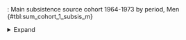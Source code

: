 <div class="tabledetails">

|     |
| --- |
: Main subsistence source cohort 1964-1973 by period, Men {#tbl:sum_cohort_1_subsis_m}

<details>
<summary>
Expand
</summary>
<div class="tabwrap">
<table class="scientific medleftstub">
<tr> <td style='text-align: left'></td><td colspan=12 style='text-align:center'><strong>Main subsistence source</strong></td></tr>
<tr> <td style='text-align: left'></td></td><td colspan=2 style='text-align:center'><strong>Employment</strong></td><td colspan=2 style='text-align:center'><strong>Unemployment and other (also non-public) benefits</strong></td><td colspan=2 style='text-align:center'><strong>Pension</strong></td><td colspan=2 style='text-align:center'><strong>Maintenance</strong></td><td colspan=2 style='text-align:center'><strong>Own wealth, rent, interest</strong></td><td colspan=2 style='text-align:center'><strong>Total</strong></tr>
<tr> <td style='text-align: left'></td> <td style='text-align: right'>n</td> <td style='text-align: right'>%</td> <td style='text-align: right'>n</td> <td style='text-align: right'>%</td> <td style='text-align: right'>n</td> <td style='text-align: right'>%</td> <td style='text-align: right'>n</td> <td style='text-align: right'>%</td> <td style='text-align: right'>n</td> <td style='text-align: right'>%</td> <td style='text-align: right'>n</td> <td style='text-align: right'>%</td></tr>
<tr> <td style='text-align: left'>1976 (n=3,160)</td> <td style='text-align: right'>425,885</td> <td style='text-align: right'>94.7</td> <td style='text-align: right'>14,250</td> <td style='text-align: right'>3.2</td> <td style='text-align: right'>2,000</td> <td style='text-align: right'>0.4</td> <td style='text-align: right'>6,571</td> <td style='text-align: right'>1.5</td> <td style='text-align: right'>1,000</td> <td style='text-align: right'>0.2</td> <td style='text-align: right'>449,707</td> <td style='text-align: right'>100.0</td></tr>
<tr> <td style='text-align: left'>1978 (n=3,410)</td> <td style='text-align: right'>464,138</td> <td style='text-align: right'>96.0</td> <td style='text-align: right'>9,543</td> <td style='text-align: right'>2.0</td> <td style='text-align: right'>1,857</td> <td style='text-align: right'>0.4</td> <td style='text-align: right'>7,571</td> <td style='text-align: right'>1.6</td> <td style='text-align: right'>429</td> <td style='text-align: right'>0.1</td> <td style='text-align: right'>483,538</td> <td style='text-align: right'>100.0</td></tr>
<tr> <td style='text-align: left'>1980 (n=3,622)</td> <td style='text-align: right'>498,156</td> <td style='text-align: right'>96.6</td> <td style='text-align: right'>6,714</td> <td style='text-align: right'>1.3</td> <td style='text-align: right'>3,143</td> <td style='text-align: right'>0.6</td> <td style='text-align: right'>6,000</td> <td style='text-align: right'>1.2</td> <td style='text-align: right'>1,429</td> <td style='text-align: right'>0.3</td> <td style='text-align: right'>515,441</td> <td style='text-align: right'>100.0</td></tr>
<tr> <td style='text-align: left'>1982 (n=3,228)</td> <td style='text-align: right'>422,300</td> <td style='text-align: right'>92.2</td> <td style='text-align: right'>23,000</td> <td style='text-align: right'>5.0</td> <td style='text-align: right'>2,857</td> <td style='text-align: right'>0.6</td> <td style='text-align: right'>8,429</td> <td style='text-align: right'>1.8</td> <td style='text-align: right'>1,429</td> <td style='text-align: right'>0.3</td> <td style='text-align: right'>458,015</td> <td style='text-align: right'>100.0</td></tr>
<tr> <td style='text-align: left'>1985 (n=3,981)</td> <td style='text-align: right'>500,984</td> <td style='text-align: right'>89.5</td> <td style='text-align: right'>37,706</td> <td style='text-align: right'>6.7</td> <td style='text-align: right'>7,986</td> <td style='text-align: right'>1.4</td> <td style='text-align: right'>10,455</td> <td style='text-align: right'>1.9</td> <td style='text-align: right'>2,429</td> <td style='text-align: right'>0.4</td> <td style='text-align: right'>559,559</td> <td style='text-align: right'>100.0</td></tr>
<tr> <td style='text-align: left'>1987 (n=3,630)</td> <td style='text-align: right'>458,076</td> <td style='text-align: right'>89.0</td> <td style='text-align: right'>39,060</td> <td style='text-align: right'>7.6</td> <td style='text-align: right'>7,586</td> <td style='text-align: right'>1.5</td> <td style='text-align: right'>10,143</td> <td style='text-align: right'>2.0</td> <td style='text-align: right'>0</td> <td style='text-align: right'>0.0</td> <td style='text-align: right'>514,864</td> <td style='text-align: right'>100.0</td></tr>
<tr> <td style='text-align: left'>1989 (n=2,557)</td> <td style='text-align: right'>435,039</td> <td style='text-align: right'>90.1</td> <td style='text-align: right'>30,169</td> <td style='text-align: right'>6.2</td> <td style='text-align: right'>11,167</td> <td style='text-align: right'>2.3</td> <td style='text-align: right'>6,012</td> <td style='text-align: right'>1.2</td> <td style='text-align: right'>528</td> <td style='text-align: right'>0.1</td> <td style='text-align: right'>482,915</td> <td style='text-align: right'>100.0</td></tr>
<tr> <td style='text-align: left'>1991 (n=2,169)</td> <td style='text-align: right'>361,777</td> <td style='text-align: right'>89.7</td> <td style='text-align: right'>22,012</td> <td style='text-align: right'>5.5</td> <td style='text-align: right'>12,652</td> <td style='text-align: right'>3.1</td> <td style='text-align: right'>6,271</td> <td style='text-align: right'>1.6</td> <td style='text-align: right'>407</td> <td style='text-align: right'>0.1</td> <td style='text-align: right'>403,119</td> <td style='text-align: right'>100.0</td></tr>
<tr> <td style='text-align: left'>1993 (n=1,879)</td> <td style='text-align: right'>332,269</td> <td style='text-align: right'>85.7</td> <td style='text-align: right'>30,899</td> <td style='text-align: right'>8.0</td> <td style='text-align: right'>16,472</td> <td style='text-align: right'>4.2</td> <td style='text-align: right'>7,996</td> <td style='text-align: right'>2.1</td> <td style='text-align: right'>239</td> <td style='text-align: right'>0.1</td> <td style='text-align: right'>387,875</td> <td style='text-align: right'>100.0</td></tr>
<tr> <td style='text-align: left'>1995 (n=1,548)</td> <td style='text-align: right'>258,204</td> <td style='text-align: right'>78.7</td> <td style='text-align: right'>38,725</td> <td style='text-align: right'>11.8</td> <td style='text-align: right'>21,980</td> <td style='text-align: right'>6.7</td> <td style='text-align: right'>8,206</td> <td style='text-align: right'>2.5</td> <td style='text-align: right'>784</td> <td style='text-align: right'>0.2</td> <td style='text-align: right'>327,901</td> <td style='text-align: right'>100.0</td></tr>
<tr> <td style='text-align: left'>1996 (n=1,357)</td> <td style='text-align: right'>222,036</td> <td style='text-align: right'>76.1</td> <td style='text-align: right'>43,107</td> <td style='text-align: right'>14.8</td> <td style='text-align: right'>20,866</td> <td style='text-align: right'>7.2</td> <td style='text-align: right'>4,961</td> <td style='text-align: right'>1.7</td> <td style='text-align: right'>647</td> <td style='text-align: right'>0.2</td> <td style='text-align: right'>291,618</td> <td style='text-align: right'>100.0</td></tr>
<tr> <td style='text-align: left'>1997 (n=1,131)</td> <td style='text-align: right'>181,477</td> <td style='text-align: right'>75.9</td> <td style='text-align: right'>36,044</td> <td style='text-align: right'>15.1</td> <td style='text-align: right'>15,084</td> <td style='text-align: right'>6.3</td> <td style='text-align: right'>5,390</td> <td style='text-align: right'>2.3</td> <td style='text-align: right'>988</td> <td style='text-align: right'>0.4</td> <td style='text-align: right'>238,982</td> <td style='text-align: right'>100.0</td></tr>
<tr> <td style='text-align: left'>1998 (n=1,030)</td> <td style='text-align: right'>160,283</td> <td style='text-align: right'>75.6</td> <td style='text-align: right'>29,453</td> <td style='text-align: right'>13.9</td> <td style='text-align: right'>17,244</td> <td style='text-align: right'>8.1</td> <td style='text-align: right'>4,429</td> <td style='text-align: right'>2.1</td> <td style='text-align: right'>681</td> <td style='text-align: right'>0.3</td> <td style='text-align: right'>212,089</td> <td style='text-align: right'>100.0</td></tr>
<tr> <td style='text-align: left'>1999 (n=840)</td> <td style='text-align: right'>131,935</td> <td style='text-align: right'>75.6</td> <td style='text-align: right'>24,936</td> <td style='text-align: right'>14.3</td> <td style='text-align: right'>12,673</td> <td style='text-align: right'>7.3</td> <td style='text-align: right'>4,156</td> <td style='text-align: right'>2.4</td> <td style='text-align: right'>796</td> <td style='text-align: right'>0.5</td> <td style='text-align: right'>174,495</td> <td style='text-align: right'>100.0</td></tr>
<tr> <td style='text-align: left'>2000 (n=680)</td> <td style='text-align: right'>108,596</td> <td style='text-align: right'>76.1</td> <td style='text-align: right'>19,037</td> <td style='text-align: right'>13.3</td> <td style='text-align: right'>11,513</td> <td style='text-align: right'>8.1</td> <td style='text-align: right'>3,163</td> <td style='text-align: right'>2.2</td> <td style='text-align: right'>417</td> <td style='text-align: right'>0.3</td> <td style='text-align: right'>142,725</td> <td style='text-align: right'>100.0</td></tr>
<tr> <td style='text-align: left'>2001 (n=581)</td> <td style='text-align: right'>92,251</td> <td style='text-align: right'>75.0</td> <td style='text-align: right'>15,900</td> <td style='text-align: right'>12.9</td> <td style='text-align: right'>11,303</td> <td style='text-align: right'>9.2</td> <td style='text-align: right'>3,367</td> <td style='text-align: right'>2.7</td> <td style='text-align: right'>205</td> <td style='text-align: right'>0.2</td> <td style='text-align: right'>123,027</td> <td style='text-align: right'>100.0</td></tr>
<tr> <td style='text-align: left'>2002 (n=441)</td> <td style='text-align: right'>69,718</td> <td style='text-align: right'>74.8</td> <td style='text-align: right'>12,247</td> <td style='text-align: right'>13.1</td> <td style='text-align: right'>8,543</td> <td style='text-align: right'>9.2</td> <td style='text-align: right'>2,285</td> <td style='text-align: right'>2.5</td> <td style='text-align: right'>445</td> <td style='text-align: right'>0.5</td> <td style='text-align: right'>93,237</td> <td style='text-align: right'>100.0</td></tr>
<tr> <td style='text-align: left'>2003 (n=346)</td> <td style='text-align: right'>54,657</td> <td style='text-align: right'>73.5</td> <td style='text-align: right'>11,882</td> <td style='text-align: right'>16.0</td> <td style='text-align: right'>5,649</td> <td style='text-align: right'>7.6</td> <td style='text-align: right'>2,153</td> <td style='text-align: right'>2.9</td> <td style='text-align: right'>0</td> <td style='text-align: right'>0.0</td> <td style='text-align: right'>74,341</td> <td style='text-align: right'>100.0</td></tr>
<tr> <td style='text-align: left'>2004 (n=229)</td> <td style='text-align: right'>34,544</td> <td style='text-align: right'>70.8</td> <td style='text-align: right'>9,380</td> <td style='text-align: right'>19.2</td> <td style='text-align: right'>3,705</td> <td style='text-align: right'>7.6</td> <td style='text-align: right'>1,134</td> <td style='text-align: right'>2.3</td> <td style='text-align: right'>0</td> <td style='text-align: right'>0.0</td> <td style='text-align: right'>48,763</td> <td style='text-align: right'>100.0</td></tr>
<tr> <td style='text-align: left'>2005 (n=123)</td> <td style='text-align: right'>19,444</td> <td style='text-align: right'>65.7</td> <td style='text-align: right'>5,963</td> <td style='text-align: right'>20.2</td> <td style='text-align: right'>2,858</td> <td style='text-align: right'>9.7</td> <td style='text-align: right'>1,323</td> <td style='text-align: right'>4.5</td> <td style='text-align: right'>0</td> <td style='text-align: right'>0.0</td> <td style='text-align: right'>29,589</td> <td style='text-align: right'>100.0</td></tr>
<tr> <td style='text-align: left'>2006 (n=102)</td> <td style='text-align: right'>18,351</td> <td style='text-align: right'>75.5</td> <td style='text-align: right'>2,692</td> <td style='text-align: right'>11.1</td> <td style='text-align: right'>2,859</td> <td style='text-align: right'>11.8</td> <td style='text-align: right'>177</td> <td style='text-align: right'>0.7</td> <td style='text-align: right'>243</td> <td style='text-align: right'>1.0</td> <td style='text-align: right'>24,321</td> <td style='text-align: right'>100.0</td></tr>
<tr> <td style='text-align: left'>2007 (n=51)</td> <td style='text-align: right'>7,963</td> <td style='text-align: right'>67.4</td> <td style='text-align: right'>2,040</td> <td style='text-align: right'>17.3</td> <td style='text-align: right'>1,250</td> <td style='text-align: right'>10.6</td> <td style='text-align: right'>304</td> <td style='text-align: right'>2.6</td> <td style='text-align: right'>258</td> <td style='text-align: right'>2.2</td> <td style='text-align: right'>11,815</td> <td style='text-align: right'>100.0</td></tr>
<tr> <td style='text-align: left'>2008 (n=19)</td> <td style='text-align: right'>2,007</td> <td style='text-align: right'>50.7</td> <td style='text-align: right'>1,013</td> <td style='text-align: right'>25.6</td> <td style='text-align: right'>814</td> <td style='text-align: right'>20.6</td> <td style='text-align: right'>124</td> <td style='text-align: right'>3.1</td> <td style='text-align: right'>0</td> <td style='text-align: right'>0.0</td> <td style='text-align: right'>3,958</td> <td style='text-align: right'>100.0</td></tr>
<tr> <td style='text-align: left'>2009 (n=10)</td> <td style='text-align: right'>1,685</td> <td style='text-align: right'>87.8</td> <td style='text-align: right'>234</td> <td style='text-align: right'>12.2</td> <td style='text-align: right'>0</td> <td style='text-align: right'>0.0</td> <td style='text-align: right'>0</td> <td style='text-align: right'>0.0</td> <td style='text-align: right'>0</td> <td style='text-align: right'>0.0</td> <td style='text-align: right'>1,919</td> <td style='text-align: right'>100.0</td></tr>
<tr> <td style='text-align: left'>Total (n=36,124)</td> <td style='text-align: right'>5,261,774</td> <td style='text-align: right'>86.9</td> <td style='text-align: right'>466,003</td> <td style='text-align: right'>7.7</td> <td style='text-align: right'>202,063</td> <td style='text-align: right'>3.3</td> <td style='text-align: right'>110,619</td> <td style='text-align: right'>1.8</td> <td style='text-align: right'>13,353</td> <td style='text-align: right'>0.2</td> <td style='text-align: right'>6,053,813</td> <td style='text-align: right'>100.0</td></tr>
</table>
</div>
</details>
</div>
